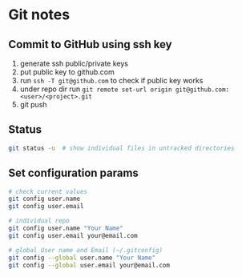 # Git notes

## Commit to GitHub using ssh key
1. generate ssh public/private keys
2. put public key to github.com
3. run `ssh -T git@github.com` to check if public key works
4. under repo dir run `git remote set-url origin git@github.com:<user>/<project>.git`
5. git push

## Status
```bash
git status -u  # show individual files in untracked directories
```

## Set configuration params
```bash
# check current values
git config user.name
git config user.email

# individual repo
git config user.name "Your Name"
git config user.email your@email.com

# global User name and Email (~/.gitconfig)
git config --global user.name "Your Name"
git config --global user.email your@email.com
```

